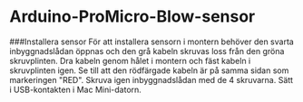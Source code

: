 # Arduino-ProMicro-Blow-sensor

###Installera sensor
För att installera sensorn i montern behöver den svarta inbyggnadslådan öppnas och den grå kabeln skruvas loss från den gröna skruvplinten.
Dra kabeln genom hålet i montern och fäst kabeln i skruvplinten igen. Se till att den rödfärgade kabeln är på samma sidan som markeringen "RED". Skruva igen inbyggnadslådan med de 4 skruvarna. Sätt i USB-kontakten i Mac Mini-datorn.
